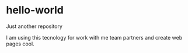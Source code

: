 # hello-world
Just another repository

I am using this tecnology for work with me team partners and create web pages cool.
